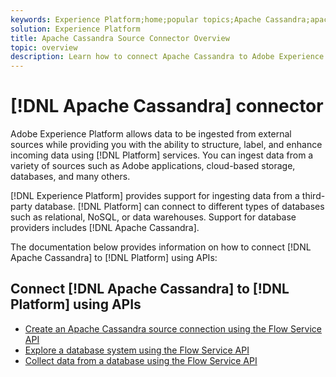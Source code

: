 ```yaml
---
keywords: Experience Platform;home;popular topics;Apache Cassandra;apache cassandra;cassandra;Cassandra
solution: Experience Platform
title: Apache Cassandra Source Connector Overview
topic: overview
description: Learn how to connect Apache Cassandra to Adobe Experience Platform using APIs.
---
```


# [!DNL Apache Cassandra] connector

Adobe Experience Platform allows data to be ingested from external sources while providing you with the ability to structure, label, and enhance incoming data using [!DNL Platform] services. You can ingest data from a variety of sources such as Adobe applications, cloud-based storage, databases, and many others.

[!DNL Experience Platform] provides support for ingesting data from a third-party database. [!DNL Platform] can connect to different types of databases such as relational, NoSQL, or data warehouses. Support for database providers includes [!DNL Apache Cassandra].

The documentation below provides information on how to connect [!DNL Apache Cassandra] to [!DNL Platform] using APIs:

## Connect [!DNL Apache Cassandra] to [!DNL Platform] using APIs

- [Create an Apache Cassandra source connection using the Flow Service API](../../tutorials/api/create/databases/cassandra.md)
- [Explore a database system using the Flow Service API](../../tutorials/api/explore/database-nosql.md)
- [Collect data from a database using the Flow Service API](../../tutorials/api/collect/database-nosql.md)